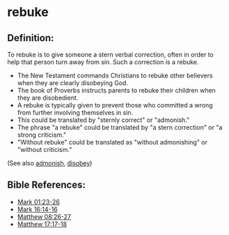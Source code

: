 # rebuke #

## Definition: ##

To rebuke is to give someone a stern verbal correction, often in order to help that person turn away from sin. Such a correction is a rebuke.

* The New Testament commands Christians to rebuke other believers when they are clearly disobeying God.
* The book of Proverbs instructs parents to rebuke their children when they are disobedient.
* A rebuke is typically given to prevent those who committed a wrong from further involving themselves in sin.
* This could be translated by "sternly correct" or "admonish."
* The phrase "a rebuke" could be translated by "a stern correction" or "a strong criticism."
* "Without rebuke" could be translated as "without admonishing" or "without criticism."

(See also [admonish](../other/admonish.md), [disobey](../other/disobey.md))

## Bible References: ##

* [Mark 01:23-26](en/tn/mrk/help/01/23)
* [Mark 16:14-16](en/tn/mrk/help/16/14)
* [Matthew 08:26-27](en/tn/mat/help/08/26)
* [Matthew 17:17-18](en/tn/mat/help/17/17)